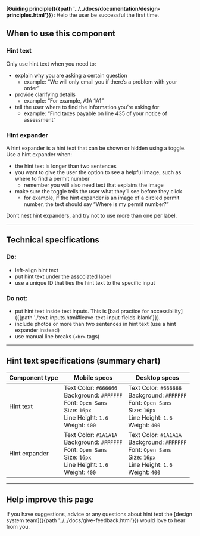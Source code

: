 **[Guiding principle]({{path '../../docs/documentation/design-principles.html'}}):** Help the user be successful the first time.

## When to use this component

### Hint text
Only use hint text when you need to:
* explain why you are asking a certain question 
    * example: “We will only email you if there’s a problem with your order”
* provide clarifying details
   * example: “For example, A1A 1A1”
* tell the user where to find the information you’re asking for
   * example: “Find taxes payable on line 435 of your notice of assessment”

### Hint expander
A hint expander is a hint text that can be shown or hidden using a toggle. Use a hint expander when:
* the hint text is longer than two sentences
* you want to give the user the option to see a helpful image, such as where to find a permit number
  * remember you will also need text that explains the image
* make sure the toggle tells the user what they’ll see before they click
   * for example, if the hint expander is an image of a circled permit number, the text should say “Where is my permit number?”

Don’t nest hint expanders, and try not to use more than one per label.

<hr>

## Technical specifications

### Do:
* left-align hint text
* put hint text under the associated label
* use a unique ID that ties the hint text to the specific input

### Do not:
* put hint text inside text inputs. This is [bad practice for accessibility]({{path './text-inputs.html#leave-text-input-fields-blank'}}).
* include photos or more than two sentences in hint text (use a hint expander instead)
* use manual line breaks (`<br>` tags)

<hr>

## Hint text specifications (summary chart)

<div class="fractal-table-scroll">

| Component type | Mobile specs | Desktop specs |
| ------------------ | -------------------- | ------------------ |
| Hint text |  Text&nbsp;Color:&nbsp;`#666666`<br>Background:&nbsp;`#FFFFFF`<br>Font:&nbsp;`Open Sans`<br>Size:&nbsp;`16px`<br>Line&nbsp;Height:&nbsp;`1.6`<br>Weight:&nbsp;`400` | Text&nbsp;Color:&nbsp;`#666666`<br>Background:&nbsp;`#FFFFFF`<br>Font:&nbsp;`Open Sans`<br>Size: `16px`<br>Line&nbsp;Height:&nbsp;`1.6`<br>Weight:&nbsp;`400`|
| Hint expander |  Text&nbsp;Color:&nbsp;`#1A1A1A`<br>Background:&nbsp;`#FFFFFF`<br>Font:&nbsp;`Open Sans`<br>Size:&nbsp;`16px`<br>Line&nbsp;Height:&nbsp;`1.6`<br>Weight:&nbsp;`400` | Text&nbsp;Color:&nbsp;`#1A1A1A`<br>Background:&nbsp;`#FFFFFF`<br>Font:&nbsp;`Open Sans`<br>Size:&nbsp;`16px`<br>Line&nbsp;Height:&nbsp;`1.6`<br>Weight:&nbsp;`400` |

</div>

<hr>

## Help improve this page
If you have suggestions, advice or any questions about hint text the [design system team]({{path '../../docs/give-feedback.html'}}) would love to hear from you.
